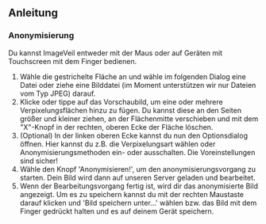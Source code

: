 ## Anleitung
### Anonymisierung
Du kannst ImageVeil entweder mit der Maus oder auf Geräten mit Touchscreen mit dem Finger bedienen.

1. Wähle die gestrichelte Fläche an und wähle im folgenden Dialog eine Datei oder ziehe eine Bilddatei (im Moment unterstützen wir nur Dateien vom Typ JPEG) darauf.
1. Klicke oder tippe auf das Vorschaubild, um eine oder mehrere Verpixelungsflächen hinzu zu fügen. Du kannst diese an den Seiten größer und kleiner ziehen, an der Flächenmitte verschieben und mit dem "X"-Knopf in der rechten, oberen Ecke der Fläche löschen.
1. (Optional) In der linken oberen Ecke kannst du nun den Optionsdialog öffnen. Hier kannst du z.B. die Verpixelungsart wählen oder Anonymisierungsmethoden ein- oder ausschalten. Die Voreinstellungen sind sicher!
1. Wähle den Knopf 'Anonymisieren!', um den anonymisierungsvorgang zu starten. Dein Bild wird dann auf unseren Server geladen und bearbeitet.
1. Wenn der Bearbeitungsvorgang fertig ist, wird dir das anonymisierte Bild angezeigt. Um es zu speichern kannst du mit der rechten Maustaste darauf klicken und 'Bild speichern unter...' wählen bzw. das Bild mit dem Finger gedrückt halten und es auf deinem Gerät speichern.